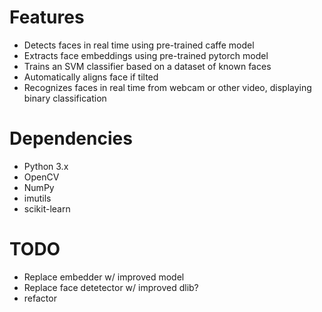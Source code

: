 # Features
* Detects faces in real time using pre-trained caffe model
* Extracts face embeddings using pre-trained pytorch model
* Trains an SVM classifier based on a dataset of known faces
* Automatically aligns face if tilted 
* Recognizes faces in real time from webcam or other video, displaying binary classification 

# Dependencies
* Python 3.x
* OpenCV
* NumPy
* imutils
* scikit-learn

# TODO 
* Replace embedder w/ improved model
* Replace face detetector w/ improved dlib?
* refactor
